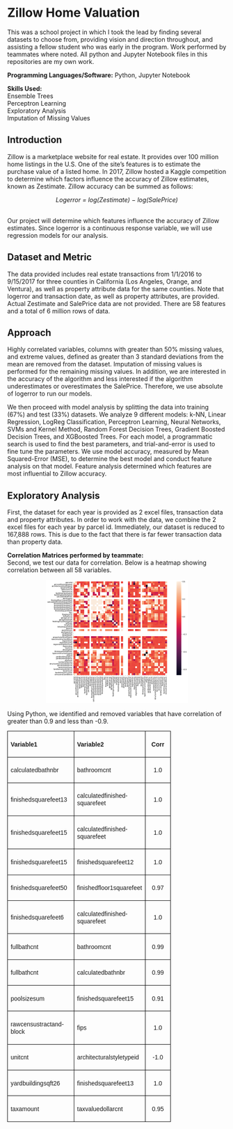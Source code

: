# Zillow Home Valuation

This was a school project in which I took the lead by finding several datasets to choose from, providing vision and direction throughout, and assisting a fellow student who was early in the program. Work performed by teammates where noted. All python and Jupyter Notebook files in this repositories are my own work. 

<b>Programming Languages/Software:</b> Python, Jupyter Notebook <br>

<b>Skills Used:</b> <br>
Ensemble Trees<br> 
Perceptron Learning<br>
Exploratory Analysis<br>
Imputation of Missing Values

## Introduction

Zillow is a marketplace website for real estate. It provides over 100 million home listings in the U.S. One of the site’s features is to estimate the purchase value of a listed home. In 2017, Zillow hosted a Kaggle competition to determine which factors influence the accuracy of Zillow estimates, known as Zestimate. Zillow accuracy can be summed as follows:

<div align=center><i>Logerror = log(Zestimate) − log(SalePrice)</i></div><br>

Our project will determine which features influence the accuracy of Zillow estimates. Since logerror is a continuous response variable, we will use regression models for our analysis.

## Dataset and Metric

The data provided includes real estate transactions from 1/1/2016 to 9/15/2017 for three counties in California (Los Angeles, Orange, and Ventura), as well as property attribute data for the same counties. Note that logerror and transaction date, as well as property attributes, are provided. Actual Zestimate and SalePrice data are not provided. There are 58 features and a total of 6 million rows of data.

## Approach 

Highly correlated variables, columns with greater than 50% missing values, and extreme values, defined as greater than 3 standard deviations from the mean are removed from the dataset. Imputation of missing values is performed for the remaining missing values. In addition, we are interested in the accuracy of the algorithm and less interested if the algorithm underestimates or overestimates the SalePrice. Therefore, we use absolute of logerror to run our models.

We then proceed with model analysis by splitting the data into training (67%) and test (33%) datasets. We analyze 9 different models: k-NN, Linear Regression, LogReg Classification, Perceptron Learning, Neural Networks, SVMs and Kernel Method, Random Forest Decision Trees, Gradient Boosted Decision Trees, and XGBoosted Trees. For each model, a programmatic search is used to find the best parameters, and trial-and-error is used to fine tune the parameters. We use model accuracy, measured by Mean Squared-Error (MSE), to determine the best model and conduct feature analysis on that model. Feature analysis determined which features are most influential to Zillow accuracy.

## Exploratory Analysis

First, the dataset for each year is provided as 2 excel files, transaction data and property attributes. In order to work with the data, we combine the 2 excel files for each year by parcel id. Immediately, our dataset is reduced to 167,888 rows. This is due to the fact that there is far fewer transaction data than property data. 

<b>Correlation Matrices performed by teammate: </b><br>
Second, we test our data for correlation. Below is a heatmap showing correlation between all 58 variables.

<div align=center><img src="/images/image001.png"></div>

Using Python, we identified and removed variables that have correlation of greater than 0.9 and less than -0.9.

<table class=a border=1 cellspacing=0 cellpadding=0 width=326 style='border-collapse:
 collapse;border:none'>
 <tr style='height:20.0pt'>
  <td width=139 style='width:103.9pt;border:solid black 1.0pt;padding:5.0pt 5.0pt 5.0pt 5.0pt;
  height:20.0pt'>
  <div style='border:none black 1.0pt;padding:0in 0in 0in 0in'>
  <p class=MsoNormal style='line-height:normal;border:none;padding:0in;
  padding-bottom:0in;border-bottom:0in none black'><b><span lang=EN
  style='font-family:"Calibri",sans-serif'>Variable1</span></b></p>
  </div>
  </td>
  <td width=143 style='width:107.25pt;border:solid black 1.0pt;border-left:
  none;padding:5.0pt 5.0pt 5.0pt 5.0pt;height:20.0pt'>
  <div style='border:none black 1.0pt;padding:0in 0in 0in 0in'>
  <p class=MsoNormal style='line-height:normal;border:none;padding:0in;
  padding-bottom:0in;border-bottom:0in none black'><b><span lang=EN
  style='font-family:"Calibri",sans-serif'>Variable2</span></b></p>
  </div>
  </td>
  <td width=44 style='width:33.15pt;border:solid black 1.0pt;border-left:none;
  padding:5.0pt 5.0pt 5.0pt 5.0pt;height:20.0pt'>
  <div style='border:none black 1.0pt;padding:0in 0in 0in 0in'>
  <p class=MsoNormal align=center style='text-align:center;line-height:normal;
  border:none;padding:0in'><b><span lang=EN style='font-family:"Calibri",sans-serif'>Corr</span></b></p>
  </div>
  </td>
 </tr>
 <tr style='height:26.0pt'>
  <td width=139 style='width:103.9pt;border:solid black 1.0pt;border-top:none;
  padding:5.0pt 5.0pt 5.0pt 5.0pt;height:26.0pt'>
  <div style='border:none black 1.0pt;padding:0in 0in 0in 0in'>
  <p class=MsoNormal style='line-height:normal;border:none;padding:0in;
  padding-bottom:0in;border-bottom:0in none black'><span lang=EN
  style='font-family:"Calibri",sans-serif'>calculatedbathnbr </span></p>
  </div>
  </td>
  <td width=143 style='width:107.25pt;border-top:none;border-left:none;
  border-bottom:solid black 1.0pt;border-right:solid black 1.0pt;padding:5.0pt 5.0pt 5.0pt 5.0pt;
  height:26.0pt'>
  <div style='border:none black 1.0pt;padding:0in 0in 0in 0in'>
  <p class=MsoNormal style='line-height:normal;border:none;padding:0in;
  padding-bottom:0in;border-bottom:0in none black'><span lang=EN
  style='font-family:"Calibri",sans-serif'> bathroomcnt </span></p>
  </div>
  </td>
  <td width=44 style='width:33.15pt;border-top:none;border-left:none;
  border-bottom:solid black 1.0pt;border-right:solid black 1.0pt;padding:5.0pt 5.0pt 5.0pt 5.0pt;
  height:26.0pt'>
  <div style='border:none black 1.0pt;padding:0in 0in 0in 0in'>
  <p class=MsoNormal align=center style='text-align:center;line-height:normal;
  border:none;padding:0in'><span lang=EN style='font-family:"Calibri",sans-serif'>1.0</span></p>
  </div>
  </td>
 </tr>
 <tr style='height:26.0pt'>
  <td width=139 style='width:103.9pt;border:solid black 1.0pt;border-top:none;
  padding:5.0pt 5.0pt 5.0pt 5.0pt;height:26.0pt'>
  <div style='border:none black 1.0pt;padding:0in 0in 0in 0in'>
  <p class=MsoNormal style='line-height:normal;border:none;padding:0in;
  padding-bottom:0in;border-bottom:0in none black'><span lang=EN
  style='font-family:"Calibri",sans-serif'>finishedsquarefeet13 </span></p>
  </div>
  </td>
  <td width=143 style='width:107.25pt;border-top:none;border-left:none;
  border-bottom:solid black 1.0pt;border-right:solid black 1.0pt;padding:5.0pt 5.0pt 5.0pt 5.0pt;
  height:26.0pt'>
  <div style='border:none black 1.0pt;padding:0in 0in 0in 0in'>
  <p class=MsoNormal style='line-height:normal;border:none;padding:0in;
  padding-bottom:0in;border-bottom:0in none black'><span lang=EN
  style='font-family:"Calibri",sans-serif'> calculatedfinishedsquarefeet </span></p>
  </div>
  </td>
  <td width=44 style='width:33.15pt;border-top:none;border-left:none;
  border-bottom:solid black 1.0pt;border-right:solid black 1.0pt;padding:5.0pt 5.0pt 5.0pt 5.0pt;
  height:26.0pt'>
  <div style='border:none black 1.0pt;padding:0in 0in 0in 0in'>
  <p class=MsoNormal align=center style='text-align:center;line-height:normal;
  border:none;padding:0in'><span lang=EN style='font-family:"Calibri",sans-serif'>1.0</span></p>
  </div>
  </td>
 </tr>
 <tr style='height:26.0pt'>
  <td width=139 style='width:103.9pt;border:solid black 1.0pt;border-top:none;
  padding:5.0pt 5.0pt 5.0pt 5.0pt;height:26.0pt'>
  <div style='border:none black 1.0pt;padding:0in 0in 0in 0in'>
  <p class=MsoNormal style='line-height:normal;border:none;padding:0in;
  padding-bottom:0in;border-bottom:0in none black'><span lang=EN
  style='font-family:"Calibri",sans-serif'>finishedsquarefeet15 </span></p>
  </div>
  </td>
  <td width=143 style='width:107.25pt;border-top:none;border-left:none;
  border-bottom:solid black 1.0pt;border-right:solid black 1.0pt;padding:5.0pt 5.0pt 5.0pt 5.0pt;
  height:26.0pt'>
  <div style='border:none black 1.0pt;padding:0in 0in 0in 0in'>
  <p class=MsoNormal style='line-height:normal;border:none;padding:0in;
  padding-bottom:0in;border-bottom:0in none black'><span lang=EN
  style='font-family:"Calibri",sans-serif'> calculatedfinishedsquarefeet </span></p>
  </div>
  </td>
  <td width=44 style='width:33.15pt;border-top:none;border-left:none;
  border-bottom:solid black 1.0pt;border-right:solid black 1.0pt;padding:5.0pt 5.0pt 5.0pt 5.0pt;
  height:26.0pt'>
  <div style='border:none black 1.0pt;padding:0in 0in 0in 0in'>
  <p class=MsoNormal align=center style='text-align:center;line-height:normal;
  border:none;padding:0in'><span lang=EN style='font-family:"Calibri",sans-serif'>1.0</span></p>
  </div>
  </td>
 </tr>
 <tr style='height:26.0pt'>
  <td width=139 style='width:103.9pt;border:solid black 1.0pt;border-top:none;
  padding:5.0pt 5.0pt 5.0pt 5.0pt;height:26.0pt'>
  <div style='border:none black 1.0pt;padding:0in 0in 0in 0in'>
  <p class=MsoNormal style='line-height:normal;border:none;padding:0in;
  padding-bottom:0in;border-bottom:0in none black'><span lang=EN
  style='font-family:"Calibri",sans-serif'>finishedsquarefeet15 </span></p>
  </div>
  </td>
  <td width=143 style='width:107.25pt;border-top:none;border-left:none;
  border-bottom:solid black 1.0pt;border-right:solid black 1.0pt;padding:5.0pt 5.0pt 5.0pt 5.0pt;
  height:26.0pt'>
  <div style='border:none black 1.0pt;padding:0in 0in 0in 0in'>
  <p class=MsoNormal style='line-height:normal;border:none;padding:0in;
  padding-bottom:0in;border-bottom:0in none black'><span lang=EN
  style='font-family:"Calibri",sans-serif'> finishedsquarefeet12 </span></p>
  </div>
  </td>
  <td width=44 style='width:33.15pt;border-top:none;border-left:none;
  border-bottom:solid black 1.0pt;border-right:solid black 1.0pt;padding:5.0pt 5.0pt 5.0pt 5.0pt;
  height:26.0pt'>
  <div style='border:none black 1.0pt;padding:0in 0in 0in 0in'>
  <p class=MsoNormal align=center style='text-align:center;line-height:normal;
  border:none;padding:0in'><span lang=EN style='font-family:"Calibri",sans-serif'>1.0</span></p>
  </div>
  </td>
 </tr>
 <tr style='height:26.0pt'>
  <td width=139 style='width:103.9pt;border:solid black 1.0pt;border-top:none;
  padding:5.0pt 5.0pt 5.0pt 5.0pt;height:26.0pt'>
  <div style='border:none black 1.0pt;padding:0in 0in 0in 0in'>
  <p class=MsoNormal style='line-height:normal;border:none;padding:0in;
  padding-bottom:0in;border-bottom:0in none black'><span lang=EN
  style='font-family:"Calibri",sans-serif'>finishedsquarefeet50 </span></p>
  </div>
  </td>
  <td width=143 style='width:107.25pt;border-top:none;border-left:none;
  border-bottom:solid black 1.0pt;border-right:solid black 1.0pt;padding:5.0pt 5.0pt 5.0pt 5.0pt;
  height:26.0pt'>
  <div style='border:none black 1.0pt;padding:0in 0in 0in 0in'>
  <p class=MsoNormal style='line-height:normal;border:none;padding:0in;
  padding-bottom:0in;border-bottom:0in none black'><span lang=EN
  style='font-family:"Calibri",sans-serif'> finishedfloor1squarefeet </span></p>
  </div>
  </td>
  <td width=44 style='width:33.15pt;border-top:none;border-left:none;
  border-bottom:solid black 1.0pt;border-right:solid black 1.0pt;padding:5.0pt 5.0pt 5.0pt 5.0pt;
  height:26.0pt'>
  <div style='border:none black 1.0pt;padding:0in 0in 0in 0in'>
  <p class=MsoNormal align=center style='text-align:center;line-height:normal;
  border:none;padding:0in'><span lang=EN style='font-family:"Calibri",sans-serif'>0.97</span></p>
  </div>
  </td>
 </tr>
 <tr style='height:26.0pt'>
  <td width=139 style='width:103.9pt;border:solid black 1.0pt;border-top:none;
  padding:5.0pt 5.0pt 5.0pt 5.0pt;height:26.0pt'>
  <div style='border:none black 1.0pt;padding:0in 0in 0in 0in'>
  <p class=MsoNormal style='line-height:normal;border:none;padding:0in;
  padding-bottom:0in;border-bottom:0in none black'><span lang=EN
  style='font-family:"Calibri",sans-serif'>finishedsquarefeet6 </span></p>
  </div>
  </td>
  <td width=143 style='width:107.25pt;border-top:none;border-left:none;
  border-bottom:solid black 1.0pt;border-right:solid black 1.0pt;padding:5.0pt 5.0pt 5.0pt 5.0pt;
  height:26.0pt'>
  <div style='border:none black 1.0pt;padding:0in 0in 0in 0in'>
  <p class=MsoNormal style='line-height:normal;border:none;padding:0in;
  padding-bottom:0in;border-bottom:0in none black'><span lang=EN
  style='font-family:"Calibri",sans-serif'> calculatedfinishedsquarefeet </span></p>
  </div>
  </td>
  <td width=44 style='width:33.15pt;border-top:none;border-left:none;
  border-bottom:solid black 1.0pt;border-right:solid black 1.0pt;padding:5.0pt 5.0pt 5.0pt 5.0pt;
  height:26.0pt'>
  <div style='border:none black 1.0pt;padding:0in 0in 0in 0in'>
  <p class=MsoNormal align=center style='text-align:center;line-height:normal;
  border:none;padding:0in'><span lang=EN style='font-family:"Calibri",sans-serif'>1.0</span></p>
  </div>
  </td>
 </tr>
 <tr style='height:26.0pt'>
  <td width=139 style='width:103.9pt;border:solid black 1.0pt;border-top:none;
  padding:5.0pt 5.0pt 5.0pt 5.0pt;height:26.0pt'>
  <div style='border:none black 1.0pt;padding:0in 0in 0in 0in'>
  <p class=MsoNormal style='line-height:normal;border:none;padding:0in;
  padding-bottom:0in;border-bottom:0in none black'><span lang=EN
  style='font-family:"Calibri",sans-serif'>fullbathcnt </span></p>
  </div>
  </td>
  <td width=143 style='width:107.25pt;border-top:none;border-left:none;
  border-bottom:solid black 1.0pt;border-right:solid black 1.0pt;padding:5.0pt 5.0pt 5.0pt 5.0pt;
  height:26.0pt'>
  <div style='border:none black 1.0pt;padding:0in 0in 0in 0in'>
  <p class=MsoNormal style='line-height:normal;border:none;padding:0in;
  padding-bottom:0in;border-bottom:0in none black'><span lang=EN
  style='font-family:"Calibri",sans-serif'> bathroomcnt </span></p>
  </div>
  </td>
  <td width=44 style='width:33.15pt;border-top:none;border-left:none;
  border-bottom:solid black 1.0pt;border-right:solid black 1.0pt;padding:5.0pt 5.0pt 5.0pt 5.0pt;
  height:26.0pt'>
  <div style='border:none black 1.0pt;padding:0in 0in 0in 0in'>
  <p class=MsoNormal align=center style='text-align:center;line-height:normal;
  border:none;padding:0in'><span lang=EN style='font-family:"Calibri",sans-serif'>0.99</span></p>
  </div>
  </td>
 </tr>
 <tr style='height:26.0pt'>
  <td width=139 style='width:103.9pt;border:solid black 1.0pt;border-top:none;
  padding:5.0pt 5.0pt 5.0pt 5.0pt;height:26.0pt'>
  <div style='border:none black 1.0pt;padding:0in 0in 0in 0in'>
  <p class=MsoNormal style='line-height:normal;border:none;padding:0in;
  padding-bottom:0in;border-bottom:0in none black'><span lang=EN
  style='font-family:"Calibri",sans-serif'>fullbathcnt </span></p>
  </div>
  </td>
  <td width=143 style='width:107.25pt;border-top:none;border-left:none;
  border-bottom:solid black 1.0pt;border-right:solid black 1.0pt;padding:5.0pt 5.0pt 5.0pt 5.0pt;
  height:26.0pt'>
  <div style='border:none black 1.0pt;padding:0in 0in 0in 0in'>
  <p class=MsoNormal style='line-height:normal;border:none;padding:0in;
  padding-bottom:0in;border-bottom:0in none black'><span lang=EN
  style='font-family:"Calibri",sans-serif'> calculatedbathnbr </span></p>
  </div>
  </td>
  <td width=44 style='width:33.15pt;border-top:none;border-left:none;
  border-bottom:solid black 1.0pt;border-right:solid black 1.0pt;padding:5.0pt 5.0pt 5.0pt 5.0pt;
  height:26.0pt'>
  <div style='border:none black 1.0pt;padding:0in 0in 0in 0in'>
  <p class=MsoNormal align=center style='text-align:center;line-height:normal;
  border:none;padding:0in'><span lang=EN style='font-family:"Calibri",sans-serif'>0.99</span></p>
  </div>
  </td>
 </tr>
 <tr style='height:26.0pt'>
  <td width=139 style='width:103.9pt;border:solid black 1.0pt;border-top:none;
  padding:5.0pt 5.0pt 5.0pt 5.0pt;height:26.0pt'>
  <div style='border:none black 1.0pt;padding:0in 0in 0in 0in'>
  <p class=MsoNormal style='line-height:normal;border:none;padding:0in;
  padding-bottom:0in;border-bottom:0in none black'><span lang=EN
  style='font-family:"Calibri",sans-serif'>poolsizesum </span></p>
  </div>
  </td>
  <td width=143 style='width:107.25pt;border-top:none;border-left:none;
  border-bottom:solid black 1.0pt;border-right:solid black 1.0pt;padding:5.0pt 5.0pt 5.0pt 5.0pt;
  height:26.0pt'>
  <div style='border:none black 1.0pt;padding:0in 0in 0in 0in'>
  <p class=MsoNormal style='line-height:normal;border:none;padding:0in;
  padding-bottom:0in;border-bottom:0in none black'><span lang=EN
  style='font-family:"Calibri",sans-serif'> finishedsquarefeet15 </span></p>
  </div>
  </td>
  <td width=44 style='width:33.15pt;border-top:none;border-left:none;
  border-bottom:solid black 1.0pt;border-right:solid black 1.0pt;padding:5.0pt 5.0pt 5.0pt 5.0pt;
  height:26.0pt'>
  <div style='border:none black 1.0pt;padding:0in 0in 0in 0in'>
  <p class=MsoNormal align=center style='text-align:center;line-height:normal;
  border:none;padding:0in'><span lang=EN style='font-family:"Calibri",sans-serif'>0.91</span></p>
  </div>
  </td>
 </tr>
 <tr style='height:26.0pt'>
  <td width=139 style='width:103.9pt;border:solid black 1.0pt;border-top:none;
  padding:5.0pt 5.0pt 5.0pt 5.0pt;height:26.0pt'>
  <div style='border:none black 1.0pt;padding:0in 0in 0in 0in'>
  <p class=MsoNormal style='line-height:normal;border:none;padding:0in;
  padding-bottom:0in;border-bottom:0in none black'><span lang=EN
  style='font-family:"Calibri",sans-serif'>rawcensustractandblock </span></p>
  </div>
  </td>
  <td width=143 style='width:107.25pt;border-top:none;border-left:none;
  border-bottom:solid black 1.0pt;border-right:solid black 1.0pt;padding:5.0pt 5.0pt 5.0pt 5.0pt;
  height:26.0pt'>
  <div style='border:none black 1.0pt;padding:0in 0in 0in 0in'>
  <p class=MsoNormal style='line-height:normal;border:none;padding:0in;
  padding-bottom:0in;border-bottom:0in none black'><span lang=EN
  style='font-family:"Calibri",sans-serif'> fips </span></p>
  </div>
  </td>
  <td width=44 style='width:33.15pt;border-top:none;border-left:none;
  border-bottom:solid black 1.0pt;border-right:solid black 1.0pt;padding:5.0pt 5.0pt 5.0pt 5.0pt;
  height:26.0pt'>
  <div style='border:none black 1.0pt;padding:0in 0in 0in 0in'>
  <p class=MsoNormal align=center style='text-align:center;line-height:normal;
  border:none;padding:0in'><span lang=EN style='font-family:"Calibri",sans-serif'>1.0</span></p>
  </div>
  </td>
 </tr>
 <tr style='height:26.0pt'>
  <td width=139 style='width:103.9pt;border:solid black 1.0pt;border-top:none;
  padding:5.0pt 5.0pt 5.0pt 5.0pt;height:26.0pt'>
  <div style='border:none black 1.0pt;padding:0in 0in 0in 0in'>
  <p class=MsoNormal style='line-height:normal;border:none;padding:0in;
  padding-bottom:0in;border-bottom:0in none black'><span lang=EN
  style='font-family:"Calibri",sans-serif'>unitcnt </span></p>
  </div>
  </td>
  <td width=143 style='width:107.25pt;border-top:none;border-left:none;
  border-bottom:solid black 1.0pt;border-right:solid black 1.0pt;padding:5.0pt 5.0pt 5.0pt 5.0pt;
  height:26.0pt'>
  <div style='border:none black 1.0pt;padding:0in 0in 0in 0in'>
  <p class=MsoNormal style='line-height:normal;border:none;padding:0in;
  padding-bottom:0in;border-bottom:0in none black'><span lang=EN
  style='font-family:"Calibri",sans-serif'> architecturalstyletypeid </span></p>
  </div>
  </td>
  <td width=44 style='width:33.15pt;border-top:none;border-left:none;
  border-bottom:solid black 1.0pt;border-right:solid black 1.0pt;padding:5.0pt 5.0pt 5.0pt 5.0pt;
  height:26.0pt'>
  <div style='border:none black 1.0pt;padding:0in 0in 0in 0in'>
  <p class=MsoNormal align=center style='text-align:center;line-height:normal;
  border:none;padding:0in'><span lang=EN style='font-family:"Calibri",sans-serif'>-1.0</span></p>
  </div>
  </td>
 </tr>
 <tr style='height:26.0pt'>
  <td width=139 style='width:103.9pt;border:solid black 1.0pt;border-top:none;
  padding:5.0pt 5.0pt 5.0pt 5.0pt;height:26.0pt'>
  <div style='border:none black 1.0pt;padding:0in 0in 0in 0in'>
  <p class=MsoNormal style='line-height:normal;border:none;padding:0in;
  padding-bottom:0in;border-bottom:0in none black'><span lang=EN
  style='font-family:"Calibri",sans-serif'>yardbuildingsqft26 </span></p>
  </div>
  </td>
  <td width=143 style='width:107.25pt;border-top:none;border-left:none;
  border-bottom:solid black 1.0pt;border-right:solid black 1.0pt;padding:5.0pt 5.0pt 5.0pt 5.0pt;
  height:26.0pt'>
  <div style='border:none black 1.0pt;padding:0in 0in 0in 0in'>
  <p class=MsoNormal style='line-height:normal;border:none;padding:0in;
  padding-bottom:0in;border-bottom:0in none black'><span lang=EN
  style='font-family:"Calibri",sans-serif'> finishedsquarefeet13 </span></p>
  </div>
  </td>
  <td width=44 style='width:33.15pt;border-top:none;border-left:none;
  border-bottom:solid black 1.0pt;border-right:solid black 1.0pt;padding:5.0pt 5.0pt 5.0pt 5.0pt;
  height:26.0pt'>
  <div style='border:none black 1.0pt;padding:0in 0in 0in 0in'>
  <p class=MsoNormal align=center style='text-align:center;line-height:normal;
  border:none;padding:0in'><span lang=EN style='font-family:"Calibri",sans-serif'>1.0</span></p>
  </div>
  </td>
 </tr>
 <tr style='height:26.0pt'>
  <td width=139 style='width:103.9pt;border:solid black 1.0pt;border-top:none;
  padding:5.0pt 5.0pt 5.0pt 5.0pt;height:26.0pt'>
  <div style='border:none black 1.0pt;padding:0in 0in 0in 0in'>
  <p class=MsoNormal style='line-height:normal;border:none;padding:0in;
  padding-bottom:0in;border-bottom:0in none black'><span lang=EN
  style='font-family:"Calibri",sans-serif'>taxamount </span></p>
  </div>
  </td>
  <td width=143 style='width:107.25pt;border-top:none;border-left:none;
  border-bottom:solid black 1.0pt;border-right:solid black 1.0pt;padding:5.0pt 5.0pt 5.0pt 5.0pt;
  height:26.0pt'>
  <div style='border:none black 1.0pt;padding:0in 0in 0in 0in'>
  <p class=MsoNormal style='line-height:normal;border:none;padding:0in;
  padding-bottom:0in;border-bottom:0in none black'><span lang=EN
  style='font-family:"Calibri",sans-serif'> taxvaluedollarcnt </span></p>
  </div>
  </td>
  <td width=44 style='width:33.15pt;border-top:none;border-left:none;
  border-bottom:solid black 1.0pt;border-right:solid black 1.0pt;padding:5.0pt 5.0pt 5.0pt 5.0pt;
  height:26.0pt'>
  <div style='border:none black 1.0pt;padding:0in 0in 0in 0in'>
  <p class=MsoNormal align=center style='text-align:center;line-height:normal;
  border:none;padding:0in'><span lang=EN style='font-family:"Calibri",sans-serif'>0.95</span></p>
  </div>
  </td>
 </tr>
</table>
